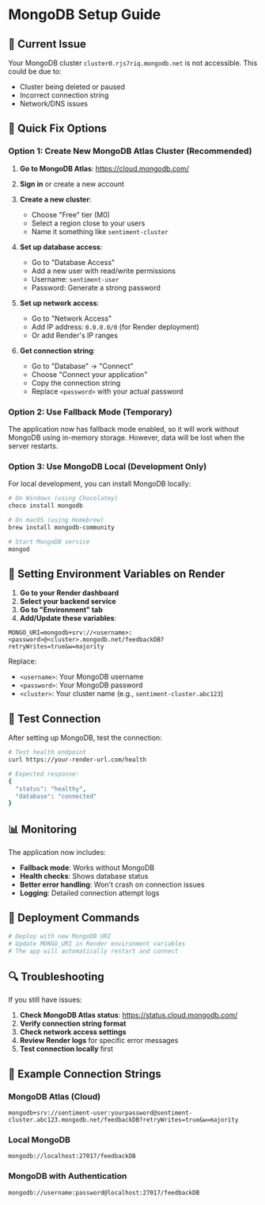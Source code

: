 # MongoDB Setup Guide

## 🚨 Current Issue
Your MongoDB cluster `cluster0.rjs7riq.mongodb.net` is not accessible. This could be due to:
- Cluster being deleted or paused
- Incorrect connection string
- Network/DNS issues

## 🔧 Quick Fix Options

### Option 1: Create New MongoDB Atlas Cluster (Recommended)

1. **Go to MongoDB Atlas**: https://cloud.mongodb.com/
2. **Sign in** or create a new account
3. **Create a new cluster**:
   - Choose "Free" tier (M0)
   - Select a region close to your users
   - Name it something like `sentiment-cluster`

4. **Set up database access**:
   - Go to "Database Access"
   - Add a new user with read/write permissions
   - Username: `sentiment-user`
   - Password: Generate a strong password

5. **Set up network access**:
   - Go to "Network Access"
   - Add IP address: `0.0.0.0/0` (for Render deployment)
   - Or add Render's IP ranges

6. **Get connection string**:
   - Go to "Database" → "Connect"
   - Choose "Connect your application"
   - Copy the connection string
   - Replace `<password>` with your actual password

### Option 2: Use Fallback Mode (Temporary)

The application now has fallback mode enabled, so it will work without MongoDB using in-memory storage. However, data will be lost when the server restarts.

### Option 3: Use MongoDB Local (Development Only)

For local development, you can install MongoDB locally:
```bash
# On Windows (using Chocolatey)
choco install mongodb

# On macOS (using Homebrew)
brew install mongodb-community

# Start MongoDB service
mongod
```

## 🔑 Setting Environment Variables on Render

1. **Go to your Render dashboard**
2. **Select your backend service**
3. **Go to "Environment" tab**
4. **Add/Update these variables**:

```
MONGO_URI=mongodb+srv://<username>:<password>@<cluster>.mongodb.net/feedbackDB?retryWrites=true&w=majority
```

Replace:
- `<username>`: Your MongoDB username
- `<password>`: Your MongoDB password
- `<cluster>`: Your cluster name (e.g., `sentiment-cluster.abc123`)

## 🧪 Test Connection

After setting up MongoDB, test the connection:

```bash
# Test health endpoint
curl https://your-render-url.com/health

# Expected response:
{
  "status": "healthy",
  "database": "connected"
}
```

## 📊 Monitoring

The application now includes:
- **Fallback mode**: Works without MongoDB
- **Health checks**: Shows database status
- **Better error handling**: Won't crash on connection issues
- **Logging**: Detailed connection attempt logs

## 🚀 Deployment Commands

```bash
# Deploy with new MongoDB URI
# Update MONGO_URI in Render environment variables
# The app will automatically restart and connect
```

## 🔍 Troubleshooting

If you still have issues:

1. **Check MongoDB Atlas status**: https://status.cloud.mongodb.com/
2. **Verify connection string format**
3. **Check network access settings**
4. **Review Render logs** for specific error messages
5. **Test connection locally** first

## 📝 Example Connection Strings

### MongoDB Atlas (Cloud)
```
mongodb+srv://sentiment-user:yourpassword@sentiment-cluster.abc123.mongodb.net/feedbackDB?retryWrites=true&w=majority
```

### Local MongoDB
```
mongodb://localhost:27017/feedbackDB
```

### MongoDB with Authentication
```
mongodb://username:password@localhost:27017/feedbackDB
```
